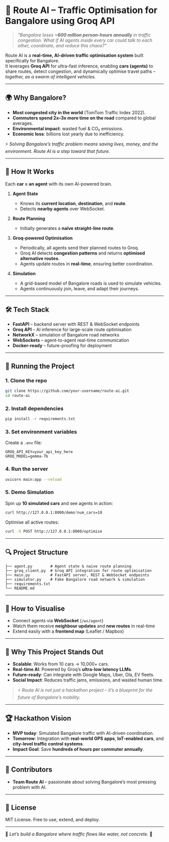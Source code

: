 # 🚦 Route AI – Traffic Optimisation for Bangalore using Groq API

> *"Bangalore loses **~600 million person-hours annually** in traffic congestion. What if AI agents inside every car could talk to each other, coordinate, and reduce this chaos?"*  

Route AI is a **real-time, AI-driven traffic optimisation system** built specifically for Bangalore.  
It leverages **Groq API** for ultra-fast inference, enabling **cars (agents)** to share routes, detect congestion, and dynamically optimise travel paths – *together, as a swarm of intelligent vehicles.*

---

## 🌍 Why Bangalore?
- **Most congested city in the world** (TomTom Traffic Index 2022).  
- **Commuters spend 2x–3x more time on the road** compared to global averages.  
- **Environmental impact**: wasted fuel & CO₂ emissions.  
- **Economic loss**: billions lost yearly due to inefficiency.

⚡ *Solving Bangalore’s traffic problem means saving lives, money, and the environment. Route AI is a step toward that future.*

---

## 🤖 How It Works
Each **car = an agent** with its own AI-powered brain.  

1. **Agent State**  
   - Knows its **current location**, **destination**, and **route**.  
   - Detects **nearby agents** over WebSocket.  

2. **Route Planning**  
   - Initially generates a **naïve straight-line route**.  

3. **Groq-powered Optimisation**  
   - Periodically, all agents send their planned routes to Groq.  
   - Groq AI detects **congestion patterns** and returns **optimised alternative routes**.  
   - Agents update routes in **real-time**, ensuring better coordination.  

4. **Simulation**  
   - A grid-based model of Bangalore roads is used to simulate vehicles.  
   - Agents continuously join, leave, and adapt their journeys.  

---

## 🛠️ Tech Stack
- **FastAPI** – backend server with REST & WebSocket endpoints  
- **Groq API** – AI inference for large-scale route optimisation  
- **NetworkX** – simulation of Bangalore road networks  
- **WebSockets** – agent-to-agent real-time communication  
- **Docker-ready** – future-proofing for deployment  

---

## 🚀 Running the Project

### 1. Clone the repo
```bash
git clone https://github.com/your-username/route-ai.git
cd route-ai
```

### 2. Install dependencies
```bash
pip install -r requirements.txt
```

### 3. Set environment variables
Create a `.env` file:
```
GROQ_API_KEY=your_api_key_here
GROQ_MODEL=gemma-7b
```

### 4. Run the server
```bash
uvicorn main:app --reload
```

### 5. Demo Simulation
Spin up **10 simulated cars** and see agents in action:
```bash
curl http://127.0.0.1:8000/demo?num_cars=10
```

Optimise all active routes:
```bash
curl -X POST http://127.0.0.1:8000/optimise
```

---

## 🔍 Project Structure
```
├── agent.py        # Agent state & naive route planning
├── groq_client.py  # Groq API integration for route optimisation
├── main.py         # FastAPI server, REST & WebSocket endpoints
├── simulator.py    # Fake Bangalore road network & simulation
├── requirements.txt
└── README.md
```

---

## 🎥 How to Visualise
- Connect agents via **WebSocket** (`/ws/agent`)  
- Watch them receive **neighbour updates** and **new routes** in real-time  
- Extend easily with a **frontend map** (Leaflet / Mapbox)  

---

## 🌟 Why This Project Stands Out
- **Scalable**: Works from 10 cars → 10,000+ cars.  
- **Real-time AI**: Powered by Groq’s **ultra-low latency LLMs**.  
- **Future-ready**: Can integrate with Google Maps, Uber, Ola, EV fleets.  
- **Social Impact**: Reduces traffic jams, emissions, and wasted human time.  

> ⚡ *Route AI is not just a hackathon project – it’s a blueprint for the future of Bangalore’s mobility.*

---

## 🏆 Hackathon Vision
- **MVP today**: Simulated Bangalore traffic with AI-driven coordination.  
- **Tomorrow**: Integration with **real-world GPS apps**, **IoT-enabled cars**, and **city-level traffic control systems**.  
- **Impact Goal**: Save **hundreds of hours per commuter annually**.  

---

## 🙌 Contributors
- **Team Route AI** – passionate about solving Bangalore’s most pressing problem with AI.  

---

## 📜 License
MIT License. Free to use, extend, and deploy.

---

🚦 *Let’s build a Bangalore where traffic flows like water, not concrete.* 🌆
